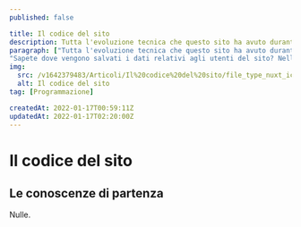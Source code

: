 ```yaml
---
published: false

title: Il codice del sito
description: Tutta l'evoluzione tecnica che questo sito ha avuto durante la sua costruzione e le quindi le tecnologie che alla fine ho scelto di usare.
paragraph: ["Tutta l'evoluzione tecnica che questo sito ha avuto durante la sua costruzione e le quindi le tecnologie che alla fine ho scelto di usare.",
"Sapete dove vengono salvati i dati relativi agli utenti del sito? Nell'articolo questo e  molto altro"]
img:
  src: /v1642379483/Articoli/Il%20codice%20del%20sito/file_type_nuxt_icon_130293.svg
  alt: Il codice del sito
tag: [Programmazione]

createdAt: 2022-01-17T00:59:11Z
updatedAt: 2022-01-17T02:20:00Z
---
```


# Il codice del sito

<cMedia :s="img.src" :a="img.src"></cMedia>

## Le conoscenze di partenza

Nulle.
